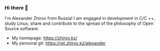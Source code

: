 ### Hi there 👋

I'm Alexander Zhirov from Russia! I am engaged in development in C/C ++, study Linux, share and contribute to the spread of the philosophy of Open Source software.

- My homepage:     https://zhirov.kz/
- My personal git: https://git.zhirov.kz/alexander

<!--
**AlexanderZhirov/alexanderzhirov** is a ✨ _special_ ✨ repository because its `README.md` (this file) appears on your GitHub profile.

Here are some ideas to get you started:

- 🔭 I’m currently working on ...
- 🌱 I’m currently learning ...
- 👯 I’m looking to collaborate on ...
- 🤔 I’m looking for help with ...
- 💬 Ask me about ...
- 📫 How to reach me: ...
- 😄 Pronouns: ...
- ⚡ Fun fact: ...
-->
